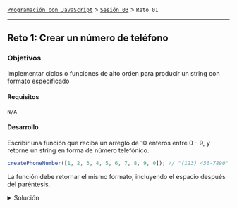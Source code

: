 [`Programación con JavaScript`](../../Readme.md) > [`Sesión 03`](../Readme.md) > `Reto 01`

---

## Reto 1: Crear un número de teléfono

### Objetivos

Implementar ciclos o funciones de alto orden para producir un string con formato especificado

#### Requisitos

`N/A`

#### Desarrollo

Escribir una función que reciba un arreglo de 10 enteros entre 0 - 9, y retorne un string en forma de número telefónico.

```javascript
createPhoneNumber([1, 2, 3, 4, 5, 6, 7, 8, 9, 0]); // "(123) 456-7890"
```

La función debe retornar el mismo formato, incluyendo el espacio después del paréntesis.

<details>
  <summary>Solución</summary>

```javascript
// for...of.
function createPhoneNumber(numbers) {
  let format = '(xxx) xxx-xxxx'
  for (let num of numbers) {
    format = format.replace('x', num)
  }
  return format
}

// reduce()
const createPhoneNumber = (numbers) => 
  numbers.reduce((accumulator, current) => 
    accumulator.replace('x', current), '(xxx) xxx-xxxx')
```

</details>
